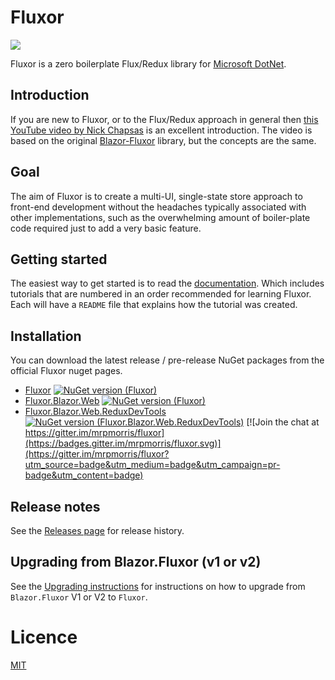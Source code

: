 # Fluxor
![](./Images/fluxor-logo.png)

Fluxor is a zero boilerplate Flux/Redux library for [Microsoft DotNet](https://dotnet.microsoft.com/).

## Introduction
If you are new to Fluxor, or to the Flux/Redux approach in general then [this YouTube video by Nick Chapsas](https://www.youtube.com/watch?v=k_c-ErPaYa8) is an excellent introduction.
The video is based on the original [Blazor-Fluxor](https://github.com/mrpmorris/blazor-fluxor) library, but the concepts are the same.

## Goal
The aim of Fluxor is to create a multi-UI, single-state store approach to front-end development without the headaches typically associated with other implementations, such as the overwhelming amount of boiler-plate code required just to add a very basic feature.

## Getting started
The easiest way to get started is to read the [documentation](./Docs/README.md).
Which includes tutorials that are numbered in an order recommended for learning Fluxor. Each will have a `README` file that explains how the tutorial was created.

## Installation
You can download the latest release / pre-release NuGet packages from the official Fluxor nuget pages.

* [Fluxor](https://www.nuget.org/packages/Fluxor) [![NuGet version (Fluxor)](https://img.shields.io/nuget/v/Fluxor.svg?style=flat-square)](https://www.nuget.org/packages/Fluxor/)
* [Fluxor.Blazor.Web](https://www.nuget.org/packages/Fluxor.Blazor.Web) [![NuGet version (Fluxor)](https://img.shields.io/nuget/v/Fluxor.Blazor.Web.svg?style=flat-square)](https://www.nuget.org/packages/Fluxor.Blazor.Web/)
* [Fluxor.Blazor.Web.ReduxDevTools](https://www.nuget.org/packages/Fluxor.Blazor.Web.ReduxDevTools) [![NuGet version (Fluxor.Blazor.Web.ReduxDevTools)](https://img.shields.io/nuget/v/Fluxor.Blazor.Web.ReduxDevTools.svg?style=flat-square)](https://www.nuget.org/packages/Fluxor.Blazor.Web.ReduxDevTools/) [![Join the chat at https://gitter.im/mrpmorris/fluxor](https://badges.gitter.im/mrpmorris/fluxor.svg)](https://gitter.im/mrpmorris/fluxor?utm_source=badge&utm_medium=badge&utm_campaign=pr-badge&utm_content=badge)

## Release notes
See the [Releases page](./Docs/releases.md) for release history.

## Upgrading from Blazor.Fluxor (v1 or v2)
See the [Upgrading instructions](./Docs/upgrading-instructions.md) for instructions on how to upgrade from
`Blazor.Fluxor` V1 or V2 to `Fluxor`.

# Licence
[MIT](https://opensource.org/licenses/MIT)

